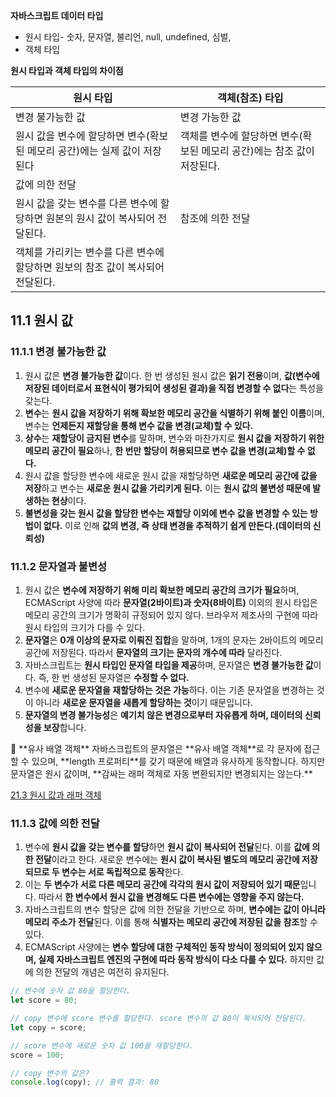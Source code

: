 **자바스크립트 데이터 타입**

- 원시 타입- 숫자, 문자열, 불리언, null, undefined, 심벌,
- 객체 타입

**원시 타입과 객체 타입의 차이점**

| 원시 타입 | 객체(참조) 타입 |
| --- | --- |
| 변경 불가능한 값 | 변경 가능한 값 |
| 원시 값을 변수에 할당하면 변수(확보된 메모리 공간)에는 실제 값이 저장된다 | 객체를 변수에 할당하면 변수(확보된 메모리 공간)에는 참조 값이 저장된다. |
| 값에 의한 전달
원시 값을 갖는 변수를 다른 변수에 할당하면 원본의 원시 값이 복사되어 전달된다. | 참조에 의한 전달
객체를 가리키는 변수를 다른 변수에 할당하면 원보의 참조 값이 복사되어 전달된다. |

## 11.1 원시 값

### 11.1.1 변경 불가능한 값

1. 원시 값은 **변경 불가능한 값**이다. 한 번 생성된 원시 값은 **읽기 전용**이며, **값(변수에 저장된 데이터로서 표현식이 평가되어 생성된 결과)을 직접 변경할 수 없다**는 특성을 갖는다.
2. **변수**는 **원시 값을 저장하기 위해 확보한 메모리 공간을 식별하기 위해 붙인 이름**이며, 변수는 **언제든지 재할당을 통해 변수 값을 변경(교체)할 수 있다.**
3. **상수**는 **재할당이 금지된 변수**를 말하며, 변수와 마찬가지로 **원시 값을 저장하기 위한 메모리 공간이 필요**하나, **한 번만 할당이 허용되므로 변수 값을 변경(교체)할 수 없다.**
4. 원시 값을 할당한 변수에 새로운 원시 값을 재할당하면 **새로운 메모리 공간에 값을 저장**하고 변수는 **새로운 원시 값을 가리키게 된다.** 이는 **원시 값의 불변성 때문에 발생하는 현상**이다.
5. **불변성을 갖는 원시 값을 할당한 변수는 재할당 이외에 변수 값을 변경할 수 있는 방법이 없다.** 이로 인해 **값의 변경, 즉 상태 변경을 추적하기 쉽게 만든다.(데이터의 신뢰성)**

### 11.1.2 문자열과 불변성

1. 원시 값은 **변수에 저장하기 위해 미리 확보한 메모리 공간의 크기가 필요**하며, ECMAScript 사양에 따라 **문자열(2바이트)과 숫자(8바이트)** 이외의 원시 타입은 메모리 공간의 크기가 명확히 규정되어 있지 않다. 브라우저 제조사의 구현에 따라 원시 타입의 크기가 다를 수 있다.
2. **문자열**은 **0개 이상의 문자로 이뤄진 집합**을 말하며, 1개의 문자는 2바이트의 메모리 공간에 저장된다. 따라서 **문자열의 크기는 문자의 개수에 따라** 달라진다.
3. 자바스크립트는 **원시 타입인 문자열 타입을 제공**하며, 문자열은 **변경 불가능한 값**이다. 즉, 한 번 생성된 문자열은 **수정할 수 없다.**
4. 변수에 **새로운 문자열을 재할당하는 것은 가능**하다. 이는 기존 문자열을 변경하는 것이 아니라 **새로운 문자열을 새롭게 할당하는 것**이기 때문입니다.
5. **문자열의 변경 불가능성**은 **예기치 않은 변경으로부터 자유롭게 하며, 데이터의 신뢰성을 보장**합니다.

<aside>
📄 **유사 배열 객체**
자바스크립트의 문자열은 **유사 배열 객체**로 각 문자에 접근할 수 있으며, **length 프로퍼티**를 갖기 때문에 배열과 유사하게 동작합니다. 하지만 문자열은 원시 값이며, **감싸는 래퍼 객체로 자동 변환되지만 변경되지는 않는다.**

[21.3 원시 값과 래퍼 객체](https://www.notion.so/21-_-51487075176b4d7bbab098fef7a810e1?pvs=21)

</aside>

### 11.1.3 값에 의한 전달

1. 변수에 **원시 값을 갖는 변수를 할당**하면 **원시 값이 복사되어 전달**된다. 이를 **값에 의한 전달**이라고 한다. 새로운 변수에는 **원시 값이 복사된 별도의 메모리 공간에 저장되므로 두 변수는 서로 독립적으로 동작**한다.
2. 이는 **두 변수가 서로 다른 메모리 공간에 각각의 원시 값이 저장되어 있기 때문**입니다. 따라서 **한 변수에서 원시 값을 변경해도 다른 변수에는 영향을 주지 않는다.**
3. 자바스크립트의 변수 할당은 값에 의한 전달을 기반으로 하며, **변수에는 값이 아니라 메모리 주소가 전달**된다. 이를 통해 **식별자는 메모리 공간에 저장된 값을 참조**할 수 있다.
4. ECMAScript 사양에는 **변수 할당에 대한 구체적인 동작 방식이 정의되어 있지 않으며, 실제 자바스크립트 엔진의 구현에 따라 동작 방식이 다소 다를 수 있다.** 하지만 값에 의한 전달의 개념은 여전히 유지된다.

```jsx
// 변수에 숫자 값 80을 할당한다.
let score = 80;

// copy 변수에 score 변수를 할당한다. score 변수의 값 80이 복사되어 전달된다.
let copy = score;

// score 변수에 새로운 숫자 값 100을 재할당한다.
score = 100;

// copy 변수의 값은?
console.log(copy); // 출력 결과: 80
```
